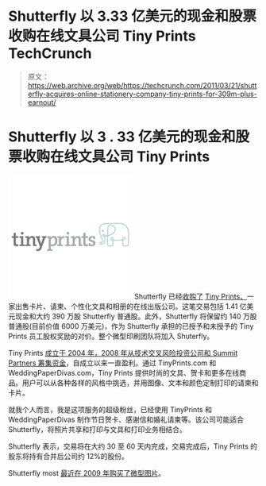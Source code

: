# Shutterfly 以 3.33 亿美元的现金和股票收购在线文具公司 Tiny Prints TechCrunch

> 原文：<https://web.archive.org/web/https://techcrunch.com/2011/03/21/shutterfly-acquires-online-stationery-company-tiny-prints-for-309m-plus-earnout/>

# Shutterfly 以 3 . 33 亿美元的现金和股票收购在线文具公司 Tiny Prints

![](img/4d2ba846b740c30733685584de1779e5.png) Shutterfly 已经[收购了](https://web.archive.org/web/20230203040953/http://www.businesswire.com/news/home/20110321006813/en/Shutterfly-Acquire-Tiny-Prints) [ Tiny Prints、](https://web.archive.org/web/20230203040953/http://www.tinyprints.com/)一家出售卡片、请柬、个性化文具和相册的在线出版公司。这笔交易包括 1.41 亿美元现金和大约 390 万股 Shutterfly 普通股。此外，Shutterfly 将保留约 140 万股普通股(目前价值 6000 万美元)，作为 Shutterfly 承担的已授予和未授予的 Tiny Prints 员工股权奖励的对价。整个微型印刷团队将加入 Shuterfly。

Tiny Prints [成立于 2004 年，2008 年从技术交叉风险投资公司和 Summit Partners 筹集资金](https://web.archive.org/web/20230203040953/http://venturebeat.com/2008/04/23/stationery-company-tiny-prints-gets-investment/)，自成立以来一直盈利。通过 TinyPrints.com 和 WeddingPaperDivas.com，Tiny Prints 提供时尚的文具、贺卡和更多在线商品。用户可以从各种各样的风格中挑选，并用图像、文本和颜色定制打印的请柬和卡片。

就我个人而言，我是这项服务的超级粉丝，已经使用 TinyPrints 和 WeddingPaperDivas 制作节日贺卡、感谢信和婚礼请柬等。该公司可能适合 Shutterfly，将照片共享和打印与文具和打印业务相结合。

Shutterfly 表示，交易将在大约 30 至 60 天内完成，交易完成后，Tiny Prints 的股东将持有合并后公司约 12%的股份。

Shutterfly most [最近在 2009 年购买了微型图片](https://web.archive.org/web/20230203040953/https://techcrunch.com/2009/09/13/shutterfly-buys-tiny-pictures-for-a-tiny-price/)。